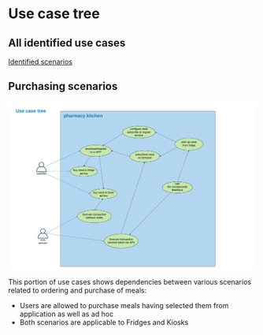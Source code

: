 # Use case tree
## All identified use cases
[Identified scenarios](solution-discovery/scenarios.md)

## Purchasing scenarios
!["Use case tree"](./images/use-case-diagram.png)

This portion of use cases shows dependencies between various scenarios related to ordering and purchase of meals:
- Users are allowed to purchase meals having selected them from application as well as ad hoc
- Both scenarios are applicable to Fridges and Kiosks